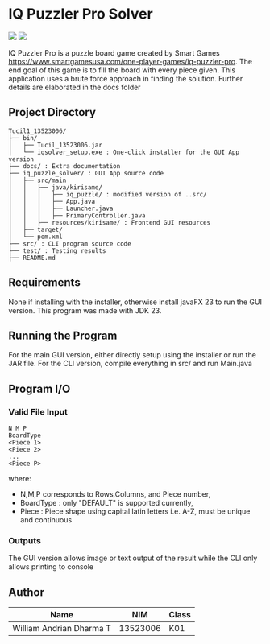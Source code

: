 # IQ Puzzler Pro Solver
<div>
 <img src="https://github.com/abranhe/programming-languages-logos/blob/master/src/java/java_32x32.png"/>
 <img src="https://img.shields.io/badge/Java-007396?style=for-the-badge&logo=java&logoColor=white" />
</div>

IQ Puzzler Pro is a puzzle board game created by Smart Games https://www.smartgamesusa.com/one-player-games/iq-puzzler-pro. 
The end goal of this game is to fill the board with every piece given. This application uses a brute force approach in finding the solution.
Further details are elaborated in the docs folder

## Project Directory
```
Tucil1_13523006/
├── bin/
│   ├── Tucil_13523006.jar
│   └── iqsolver_setup.exe : One-click installer for the GUI App version
├── docs/ : Extra documentation
├── iq_puzzle_solver/ : GUI App source code
│   ├── src/main
│   │   ├── java/kirisame/
│   │   │   ├── iq_puzzle/ : modified version of ..src/
│   │   │   ├── App.java
│   │   │   ├── Launcher.java
│   │   │   ├── PrimaryController.java
│   │   ├── resources/kirisame/ : Frontend GUI resources
│   ├── target/
│   └── pom.xml
├── src/ : CLI program source code
├── test/ : Testing results
├── README.md
```
## Requirements
None if installing with the installer, otherwise install javaFX 23 to run the GUI version. This program was made with JDK 23.

## Running the Program
For the main GUI version, either directly setup using the installer or run the JAR file. For the CLI version, compile everything in src/ and run Main.java

## Program I/O
### Valid File Input
```
N M P
BoardType
<Piece 1>
<Piece 2>
...
<Piece P>
```
where: 
- N,M,P corresponds to Rows,Columns, and Piece number,
- BoardType : only "DEFAULT" is supported currently,
- Piece : Piece shape using capital latin letters i.e. A-Z, must be unique and continuous

### Outputs
The GUI version allows image or text output of the result while the CLI only allows printing to console
## Author
| Name | NIM | Class |
|------|---|---|
| William Andrian Dharma T | 13523006 | K01 |  

